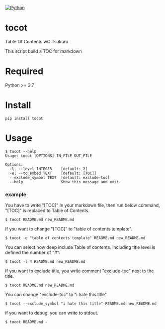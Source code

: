 [![Python][python-test-image]][python-test-url]

[python-test-image]: https://github.com/dondakeshimo/tocot/workflows/Python%20poetry%20lint%20test%20build/badge.svg
[python-test-url]:   https://github.com/dondakeshimo/tocot/actions?query=workflow%3APython%20poetry%20lint%20test%20build

# tocot
Table Of Contents wO Tsukuru

This script build a TOC for markdown

# Required
Python >= 3.7

# Install
```
pip install tocot
```

# Usage
```
$ tocot --help
Usage: tocot [OPTIONS] IN_FILE OUT_FILE

Options:
  -l, --level INTEGER    [default: 2]
  -e, --to_embed TEXT    [default: [TOC]]
  --exclude_symbol TEXT  [default: exclude-toc]
  --help                 Show this message and exit.
```

### example
You have to write "[TOC]" in your markdown file, then run below command, "[TOC]" is replaced to Table of Contents.
```
$ tocot README.md new_README.md
```

If you want to change "[TOC]" to "table of contents template".
```
$ tocot -e "table of contents template" README.md new_README.md
```

You can select how deep include Table of contents.
Including title level is defined the number of "#".
```
$ tocot -l 4 README.md new_README.md
```

If you want to exclude title, you write comment "exclude-toc" next to the title.
```
$ tocot README.md new_README.md
```

You can change "exclude-toc" to "i hate this title".
```
$ tocot --exclude_symbol "i hate this title" README.md new_README.md
```

if you want to debug, you can write to stdout.
```
$ tocot README.md -
```
